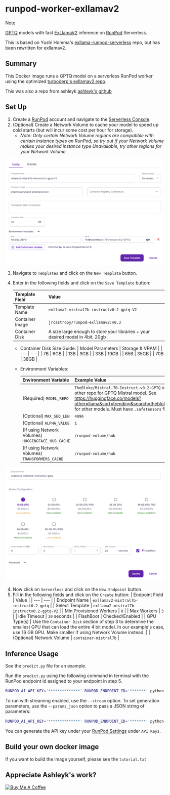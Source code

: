 # runpod-worker-exllamav2

> [!NOTE]  
> [GPTQ](https://arxiv.org/abs/2210.17323) models with fast
> [ExLlamaV2](https://github.com/turboderp/exllamav2) inference on
> [RunPod](https://runpod.io?ref=2xxro4sy) Serverless.
> 
> This is based on Yushi Homma's [exllama-runpod-serverless](
> https://github.com/hommayushi3/exllama-runpod-serverless) repo,
> but has been rewritten for exllamav2.

## Summary

This Docker image runs a GPTQ model on a serverless RunPod worker
using the optimized [turboderp's exllamav2 repo](
https://github.com/turboderp/exllamav2).

This was also a repo from ashleyk [ashleyk's github](https://github.com/ashleykleynhans/runpod-worker-exllamav2)

## Set Up

1. Create a [RunPod](https://runpod.io?ref=go7ef7ba) account and
   navigate to the [Serverless Console](https://www.runpod.io/console/serverless).
2. (Optional) Create a Network Volume to cache your model to speed
   up cold starts (but will incur some cost per hour for storage).
    - *Note: Only certain Network Volume regions are compatible with certain instance types on RunPod, so try out if your Network Volume makes your desired instance type Unavailable, try other regions for your Network Volume.*

![Mistral 7b Instruct v0.2 Config](artifacts/sample.png)

3. Navigate to `Templates` and click on the `New Template` button.
4. Enter in the following fields and click on the `Save Template` button:

    | Template Field  | Value                                                                         |
    |-----------------|-------------------------------------------------------------------------------|
    | Template Name   | `exllama2-mistral7b-instructv0.2-gptq-V2`                                     |
    | Container Image | `jrcastropy/runpod-exllamav2:v0.3`                                            |
    | Container Disk  | A size large enough to store your libraries + your desired model in 4bit. 20gb|

    - Container Disk Size Guide:
        | Model Parameters | Storage & VRAM |
        | --- | --- |
        | 7B | 6GB |
        | 13B | 9GB |
        | 33B | 19GB |
        | 65B | 35GB |
        | 70B | 38GB |

    - Environment Variables:

        | Environment Variable | Example Value |
        | --- | --- |
        | (Required) `MODEL_REPO` | `TheBloke/Mistral-7B-Instruct-v0.2-GPTQ` or any other repo for GPTQ Mistral model. See https://huggingface.co/models?other=llama&sort=trending&search=thebloke+gptq for other models. Must have `.safetensors` file(s). |
        | (Optional) `MAX_SEQ_LEN` | `4096` |
        | (Optional) `ALPHA_VALUE` | `1` |
        | (If using Network Volumes) `HUGGINGFACE_HUB_CACHE` | `/runpod-volume/hub` |
        | (If using Network Volumes) `TRANSFORMERS_CACHE` | `/runpod-volume/hub` |

![Mistral 7b Instruct v0.2 Config](artifacts/sample2.png)

4. Now click on `Serverless` and click on the `New Endpoint` button.
5. Fill in the following fields and click on the `Create` button:
    | Endpoint Field | Value |
    | --- | --- |
    | Endpoint Name | `exllamav2-mistral7b-instruct0.2-gptq` |
    | Select Template | `exllama2-mistral7b-instructv0.2-gptq-V2` |
    | Min Provisioned Workers | `0` |
    | Max Workers | `3` |
    | Idle Timeout | `20` seconds |
    | FlashBoot | Checked/Enabled |
    | GPU Type(s) | Use the `Container Disk` section of step 3 to determine the smallest GPU that can load the entire 4 bit model. In our example's case, use 16 GB GPU. Make smaller if using Network Volume instead. |
    | (Optional) Network Volume | `container-mistral7b` |

## Inference Usage

See the `predict.py` file for an example.

Run the `predict.py` using the following command in terminal with
the RunPod endpoint id assigned to your endpoint in step 5.

```bash
RUNPOD_AI_API_KEY='**************' RUNPOD_ENDPOINT_ID='*******' python predict.py
```

To run with streaming enabled, use the `--stream` option.
To set generation parameters, use the `--params_json` option
to pass a JSON string of parameters:

```bash
RUNPOD_AI_API_KEY='**************' RUNPOD_ENDPOINT_ID='*******' python predict.py --params_json '{"temperature": 0.3, "max_tokens": 1000, "prompt_prefix": "USER: ", "prompt_suffix": "ASSISTANT: "}'
```

You can generate the API key under your [RunPod Settings](
https://www.runpod.io/console/serverless/user/settings) under `API Keys`.

## Build your own docker image

If you want to build the image yourself, please see the `tutorial.txt`

## Appreciate Ashleyk's work?

<a href="https://www.buymeacoffee.com/ashleyk" target="_blank"><img src="https://cdn.buymeacoffee.com/buttons/v2/default-yellow.png" alt="Buy Me A Coffee" style="height: 60px !important;width: 217px !important;" ></a>

